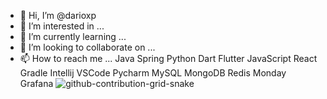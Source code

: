 - 👋 Hi, I’m @darioxp
- 👀 I’m interested in ...
- 🌱 I’m currently learning ...
- 💞️ I’m looking to collaborate on ...
- 📫 How to reach me ...
Java Spring Python Dart Flutter JavaScript React Gradle
Intellij VSCode Pycharm
MySQL MongoDB Redis
Monday Grafana
![github-contribution-grid-snake](https://user-images.githubusercontent.com/115436977/194789158-f0f8e6b4-4793-4ee1-b715-9f0f6b2ada38.svg)
